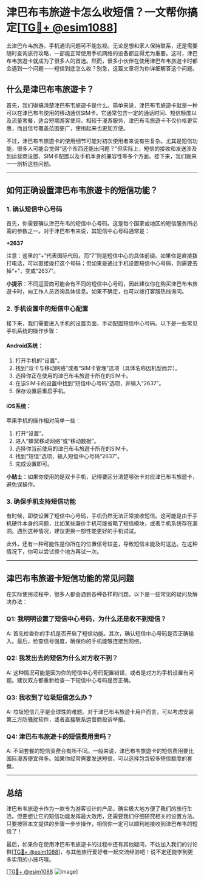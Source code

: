 # 津巴布韦旅遊卡怎么收短信？一文帮你搞定[[TG💪+ @esim1088](https://t.me/s/esim1088)]

去津巴布韦旅游，手机通讯问题可不能忽视。无论是想和家人保持联系，还是需要随时查询旅行攻略，一部能正常使用手机网络的设备都显得尤为重要。这时，津巴布韦旅遊卡就成为了很多人的首选。然而，很多小伙伴在使用津巴布韦旅遊卡时都会遇到一个问题——短信到底怎么收？别急，这篇文章将为你详细解答这个问题。

## 什么是津巴布韦旅遊卡？

首先，我们得搞清楚津巴布韦旅遊卡是什么。简单来说，津巴布韦旅遊卡就是一种可以在津巴布韦使用的移动通信SIM卡。它通常包含一定的通话时间、短信额度以及流量套餐，适合短期游客使用。相较于漫游服务，津巴布韦旅遊卡不仅价格更实惠，而且信号覆盖范围更广，使用起来也更加方便。

不过，津巴布韦旅遊卡的使用细节可能对初次使用者来说有些复杂。尤其是短信功能，很多人可能会觉得“这个东西还能出问题？”但实际上，短信的接收和发送涉及到运营商设置、SIM卡配置以及手机本身的兼容性等多个方面。接下来，我们就来一一剖析这些问题。

---

## 如何正确设置津巴布韦旅遊卡的短信功能？

### 1. 确认短信中心号码

首先，你需要确认津巴布韦的短信中心号码。这是每个国家或地区的短信服务所必需的参数之一。对于津巴布韦来说，其短信中心号码通常是：

**+2637**

注意：这里的“+”代表国际代码，而“7”则是短信中心的具体前缀。如果你是直接拨打电话，可以直接拨打这个号码；但如果是通过手机设置短信中心号码，则需要去掉“+”，变成“2637”。

**小提示**：不同运营商可能会有不同的短信中心号码，因此建议你在购买津巴布韦旅遊卡时，向工作人员咨询具体信息。如果不确定，也可以拨打客服热线询问。

### 2. 手机设置中的短信中心配置

接下来，我们需要进入手机的设置页面，手动配置短信中心号码。以下是一些常见手机系统的操作步骤：

#### Android系统：
1. 打开手机的“设置”。
2. 找到“双卡与移动网络”或者“SIM卡管理”选项（具体名称因机型而异）。
3. 选择你正在使用的津巴布韦旅遊卡所在的SIM卡。
4. 在该SIM卡的设置中找到“短信中心号码”选项，并输入“2637”。
5. 保存设置后重启手机。

#### iOS系统：
苹果手机的操作相对简单一些：
1. 打开“设置”。
2. 进入“蜂窝移动网络”或“移动数据”。
3. 选择你当前使用的津巴布韦旅遊卡所在的SIM卡。
4. 找到“短信”选项，输入短信中心号码“2637”。
5. 完成设置即可。

**小贴士**：如果你使用的是双卡手机，记得要区分清楚哪张卡对应津巴布韦旅遊卡，避免误操作。

### 3. 确保手机支持短信功能

有时候，即使设置了短信中心号码，手机仍然无法正常接收短信。这可能是由于手机硬件本身的问题，比如某些廉价手机可能省略了短信模块，或者手机系统存在漏洞。遇到这种情况，建议更换一部性能更好的手机试试。

此外，还有一种可能性是你所在的位置信号较差，导致短信未能及时送达。在这种情况下，你可以尝试换个地方再试一次。

---

## 津巴布韦旅遊卡短信功能的常见问题

在实际使用过程中，很多人都会遇到各种各样的问题。以下是一些常见的疑问及解决办法：

### Q1: 我明明设置了短信中心号码，为什么还是收不到短信？

A: 首先检查你的手机是否开启了短信功能。其次，确认短信中心号码是否正确输入。最后，检查信号强度，确保你的手机能够连接到网络。

### Q2: 我发出去的短信为什么对方收不到？

A: 这种情况可能是因为你的短信中心号码配置错误，或者是对方的手机设置有问题。建议双方都重新检查一下短信中心号码是否正确。

### Q3: 我收到了垃圾短信怎么办？

A: 垃圾短信几乎是全球性的难题。对于津巴布韦旅遊卡用户而言，可以考虑安装第三方防骚扰软件，或者直接联系运营商投诉举报。

### Q4: 津巴布韦旅遊卡的短信费用贵吗？

A: 不同套餐的短信资费会有所不同。一般来说，津巴布韦旅遊卡的短信费用要比国际漫游便宜得多。如果你经常需要发送短信，可以选择包含较多短信额度的套餐。

---

## 总结

津巴布韦旅遊卡作为一款专为游客设计的产品，确实极大地方便了我们的旅行生活。但要想让它的短信功能发挥最大效用，还需要我们仔细研究相关的设置方法。只要按照本文提供的步骤一步步操作，相信你一定可以顺利地接收到津巴布韦的短信了！

最后，如果你在使用津巴布韦旅遊卡的过程中还有其他疑问，不妨加入我们的讨论群[[TG💪+ @esim1088](https://t.me/s/esim1088)]，与其他旅行爱好者一起交流经验吧！说不定还能学到更多实用的小技巧哦。

[[TG💪+ @esim1088](https://t.me/s/esim1088) ![Image](https://i.postimg.cc/4NQfJmqS/Snipaste-2025-05-13-00-14-12.png)]